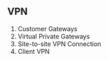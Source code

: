 ## VPN

1. Customer Gateways 
2. Virtual Private Gateways
3. Site-to-site VPN Connection
4. Client VPN
